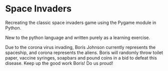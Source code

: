 # Space Invaders
Recreating the classic space invaders game using the Pygame module in Python.

New to the python language and written purely as a learning exercise.

Due to the corona virus invading, Boris Johnson currently represents the spaceship, and corona represents the aliens.
Boris will randomly throw toilet paper, vaccine syringes, soapbars and pound coins in a bid to defeat this disease.
Keep up the good work Boris! Do us proud!
